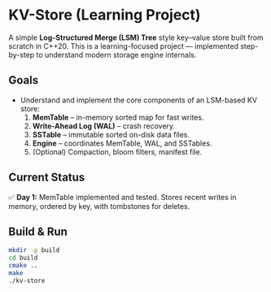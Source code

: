 # KV-Store (Learning Project)

A simple **Log-Structured Merge (LSM) Tree** style key–value store built from scratch in C++20.
This is a learning-focused project — implemented step-by-step to understand modern storage engine internals.

## Goals
- Understand and implement the core components of an LSM-based KV store:
  1. **MemTable** – in-memory sorted map for fast writes.
  2. **Write-Ahead Log (WAL)** – crash recovery.
  3. **SSTable** – immutable sorted on-disk data files.
  4. **Engine** – coordinates MemTable, WAL, and SSTables.
  5. (Optional) Compaction, bloom filters, manifest file.

## Current Status
✅ **Day 1:** MemTable implemented and tested.
Stores recent writes in memory, ordered by key, with tombstones for deletes.

## Build & Run
```bash
mkdir -p build
cd build
cmake ..
make
./kv-store
